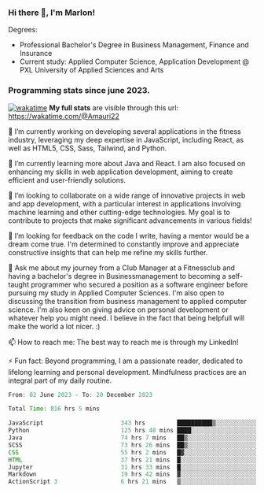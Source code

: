 
### Hi there 👋, I'm Marlon!

Degrees: 
- Professional Bachelor's Degree in Business Management, Finance and Insurance
- Current study: Applied Computer Science, Application Development @ PXL University of Applied Sciences and Arts

### Programming stats since june 2023.
[![wakatime](https://wakatime.com/badge/user/fdf67fdb-a02c-465d-b1b5-c61be6ed35d4.svg)](https://wakatime.com/@fdf67fdb-a02c-465d-b1b5-c61be6ed35d4)
**My full stats** are visible through this url: https://wakatime.com/@Amauri22



🔭 I’m currently working on developing several applications in the fitness industry, leveraging my deep expertise in JavaScript, including React, as well as HTML5, CSS, Sass, Tailwind, and Python.

🌱 I’m currently learning more about Java and React. I am also focused on enhancing my skills in web application development, aiming to create efficient and user-friendly solutions.

👯 I’m looking to collaborate on a wide range of innovative projects in web and app development, with a particular interest in applications involving machine learning and other cutting-edge technologies. My goal is to contribute to projects that make significant advancements in various fields!

🤔 I’m looking for feedback on the code I write, having a mentor would be a dream come true. I'm determined to constantly improve and appreciate constructive insights that can help me refine my skills further.

💬 Ask me about my journey from a Club Manager at a Fitnessclub and having a bachelor's degree in Businessmanagement to becoming a self-taught programmer who secured a position as a software engineer before pursuing my study in Applied Computer Sciences. I'm also open to discussing the transition from business management to applied computer science. I'm also keen on giving advice on personal development or whatever help you might need. I believe in the fact that being helpfull will make the world a lot nicer. :)

📫 How to reach me: The best way to reach me is through my LinkedIn!

⚡ Fun fact: Beyond programming, I am a passionate reader, dedicated to lifelong learning and personal development. Mindfulness practices are an integral part of my daily routine.

<!--START_SECTION:waka-->

```java
From: 02 June 2023 - To: 20 December 2023

Total Time: 816 hrs 5 mins

JavaScript                      343 hrs         ██████████▒░░░░░░░░░░░░░░   41.91 %
Python                          125 hrs 48 mins ████░░░░░░░░░░░░░░░░░░░░░   15.37 %
Java                            74 hrs 7 mins   ██▒░░░░░░░░░░░░░░░░░░░░░░   09.06 %
SCSS                            73 hrs 26 mins  ██▒░░░░░░░░░░░░░░░░░░░░░░   08.97 %
CSS                             55 hrs 2 mins   █▓░░░░░░░░░░░░░░░░░░░░░░░   06.73 %
HTML                            37 hrs 21 mins  █░░░░░░░░░░░░░░░░░░░░░░░░   04.56 %
Jupyter                         31 hrs 33 mins  █░░░░░░░░░░░░░░░░░░░░░░░░   03.86 %
Markdown                        19 hrs 42 mins  ▓░░░░░░░░░░░░░░░░░░░░░░░░   02.41 %
ActionScript 3                  6 hrs 21 mins   ▒░░░░░░░░░░░░░░░░░░░░░░░░   00.78 %
```

<!--END_SECTION:waka-->
